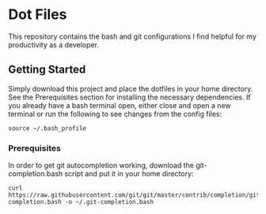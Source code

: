# Dot Files 

This repository contains the bash and git configurations I find helpful for my productivity as a developer.

## Getting Started

Simply download this project and place the dotfiles in your home directory. See the Prerequisites section for installing the necessary dependencies. If you already have a bash terminal open, either close and open a new terminal or run the following to see changes from the config files:

```
source ~/.bash_profile
```

### Prerequisites

In order to get git autocompletion working, download the git-completion.bash script and put it in your home directory:
```
curl https://raw.githubusercontent.com/git/git/master/contrib/completion/git-completion.bash -o ~/.git-completion.bash
```

